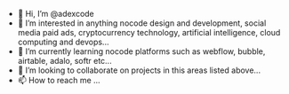 - 👋 Hi, I’m @adexcode
- 👀 I’m interested in anything nocode design and development, social media paid ads, cryptocurrency technology, artificial intelligence, cloud computing and devops...
- 🌱 I’m currently learning nocode platforms such as webflow, bubble, airtable, adalo, softr etc...
- 💞️ I’m looking to collaborate on projects in this areas listed above...
- 📫 How to reach me ...

<!---
adexcode/adexcode is a ✨ special ✨ repository because its `README.md` (this file) appears on your GitHub profile.
You can click the Preview link to take a look at your changes.
--->
